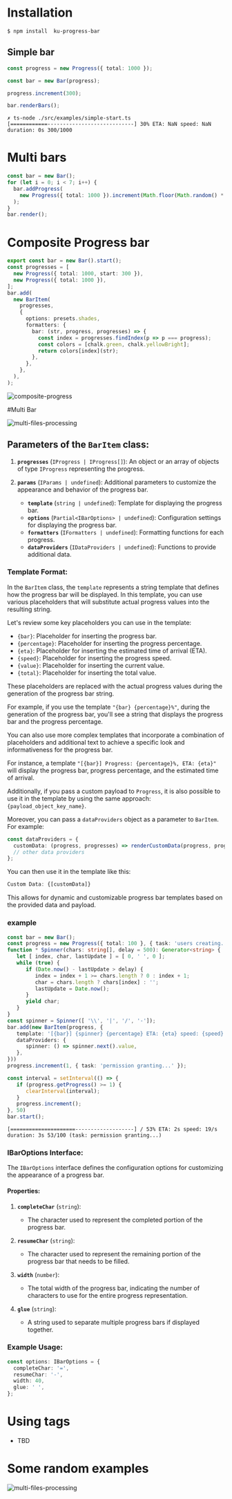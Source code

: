 # Installation

```
$ npm install  ku-progress-bar
```

## Simple bar
```typescript
const progress = new Progress({ total: 1000 });

const bar = new Bar(progress);

progress.increment(300);

bar.renderBars();
```

```console
✗ ts-node ./src/examples/simple-start.ts
[============----------------------------] 30% ETA: NaN speed: NaN duration: 0s 300/1000
```

# Multi bars

```typescript
const bar = new Bar();
for (let i = 0; i < 7; i++) {
  bar.addProgress(
    new Progress({ total: 1000 }).increment(Math.floor(Math.random() * 1000)),
  );
}
bar.render();
```
# Composite Progress bar
```typescript
export const bar = new Bar().start();
const progresses = [
  new Progress({ total: 1000, start: 300 }),
  new Progress({ total: 1000 }),
];
bar.add(
  new BarItem(
    progresses,
    {
      options: presets.shades,
      formatters: {
        bar: (str, progress, progresses) => {
          const index = progresses.findIndex(p => p === progress);
          const colors = [chalk.green, chalk.yellowBright];
          return colors[index](str);
        },
      },
    },
  ),
);
```

![composite-progress](src/docs/images/composite-progress.example.gif)

#Multi Bar

![multi-files-processing](src/docs/images/multi-files-processing.example.gif)

## Parameters of the `BarItem` class:

1. **`progresses`** (`IProgress | IProgress[]`):
 An object or an array of objects of type `IProgress` representing the progress.

 2. **`params`** (`IParams | undefined`):
  Additional parameters to customize the appearance and behavior of the progress bar.
    - **`template`** (`string | undefined`): Template for displaying the progress bar.
    - **`options`** (`Partial<IBarOptions> | undefined`): Configuration settings for displaying the progress bar.
    - **`formatters`** (`IFormatters | undefined`): Formatting functions for each progress.
    - **`dataProviders`** (`IDataProviders | undefined`): Functions to provide additional data.

### Template Format:

In the `BarItem` class, the `template` represents a string template that defines how the progress bar will be displayed. In this template, you can use various placeholders that will substitute actual progress values into the resulting string.

Let's review some key placeholders you can use in the template:

- `{bar}`: Placeholder for inserting the progress bar.
- `{percentage}`: Placeholder for inserting the progress percentage.
- `{eta}`: Placeholder for inserting the estimated time of arrival (ETA).
- `{speed}`: Placeholder for inserting the progress speed.
- `{value}`: Placeholder for inserting the current value.
- `{total}`: Placeholder for inserting the total value.

These placeholders are replaced with the actual progress values during the generation of the progress bar string.

For example, if you use the template `"{bar} {percentage}%"`, during the generation of the progress bar, you'll see a string that displays the progress bar and the progress percentage.

You can also use more complex templates that incorporate a combination of placeholders and additional text to achieve a specific look and informativeness for the progress bar.

For instance, a template `"[{bar}] Progress: {percentage}%, ETA: {eta}"` will display the progress bar, progress percentage, and the estimated time of arrival.

Additionally, if you pass a custom payload to `Progress`, it is also possible to use it in the template by using the same approach: `{payload_object_key_name}`.

Moreover, you can pass a `dataProviders` object as a parameter to `BarItem`. For example:

```typescript
const dataProviders = {
  customData: (progress, progresses) => renderCustomData(progress, progresses),
  // other data providers
};
```

You can then use it in the template like this:

```typescript
Custom Data: {[customData]}
```
This allows for dynamic and customizable progress bar templates based on the provided data and payload.

### example
```typescript
const bar = new Bar();
const progress = new Progress({ total: 100 }, { task: 'users creating...' });
function * Spinner(chars: string[], delay = 500): Generator<string> {
   let [ index, char, lastUpdate ] = [ 0, ' ', 0 ];
   while (true) {
      if (Date.now() - lastUpdate > delay) {
         index = index + 1 >= chars.length ? 0 : index + 1;
         char = chars.length ? chars[index] : '';
         lastUpdate = Date.now();
      }
      yield char;
   }
}
const spinner = Spinner([ '\\', '|', '/', '-']);
bar.add(new BarItem(progress, {
   template: '[{bar}] {spinner} {percentage} ETA: {eta} speed: {speed} duration: {duration} {value}/{total} (task: {task})',
   dataProviders: {
      spinner: () => spinner.next().value,
   },
}))
progress.increment(1, { task: 'permission granting...' });

const interval = setInterval(() => {
   if (progress.getProgress() >= 1) {
      clearInterval(interval);
   }
   progress.increment();
}, 50)
bar.start();
```

```console
[=====================-------------------] / 53% ETA: 2s speed: 19/s duration: 3s 53/100 (task: permission granting...)
```

### IBarOptions Interface:

The `IBarOptions` interface defines the configuration options for customizing the appearance of a progress bar.

#### Properties:

 1. **`completeChar`** (`string`):
    - The character used to represent the completed portion of the progress bar.

 2. **`resumeChar`** (`string`):
    - The character used to represent the remaining portion of the progress bar that needs to be filled.

 3. **`width`** (`number`):
    - The total width of the progress bar, indicating the number of characters to use for the entire progress representation.

 4. **`glue`** (`string`):
    - A string used to separate multiple progress bars if displayed together.

### Example Usage:

```typescript
const options: IBarOptions = {
  completeChar: '=',
  resumeChar: '-',
  width: 40,
  glue: ' ',
};
```

# Using tags
 - TBD

# Some random examples

![multi-files-processing](src/docs/images/random.bar.example.gif)

